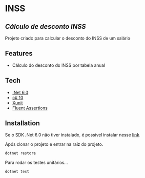 # INSS
## _Cálculo de desconto INSS_

Projeto criado para calcular o desconto do INSS de um salário

## Features

- Cálculo do desconto do INSS por tabela anual

## Tech

- [.Net 6.0](https://docs.microsoft.com/en-us/dotnet/core/whats-new/dotnet-6) 
- [c# 10](https://docs.microsoft.com/en-us/dotnet/csharp/whats-new/csharp-10) 
- [Xunit](https://xunit.net/)
- [Fluent Assertions](https://fluentassertions.com/)

## Installation

Se o SDK .Net 6.0 não tiver instalado, é possível instalar nesse [link](https://dotnet.microsoft.com/en-us/download/dotnet/6.0).

Após clonar o projeto e entrar na raiz do projeto.

```sh
dotnet restore
```

Para rodar os testes unitários...

```sh
dotnet test
```

